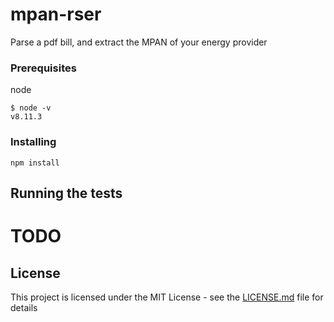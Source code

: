 # mpan-rser

Parse a pdf bill, and extract the MPAN of your energy provider


### Prerequisites

node 

```
$ node -v
v8.11.3

```

### Installing

```
npm install
```



## Running the tests

# TODO




## License

This project is licensed under the MIT License - see the [LICENSE.md](LICENSE.md) file for details

